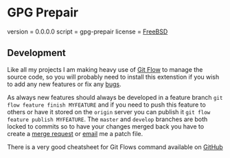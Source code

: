 GPG Prepair
===========
version = 0.0.0.0
script = gpg-prepair
license = [FreeBSD](http://stuart.nx15.at/a414ce0/2014/license.html)

## Development ##
Like all my projects I am making heavy use of [Git Flow](https://github.com/nvie/gitflow) to manage the source code, so you will probably need to install this extenstion if you wish to add any new features or fix any [bugs](http://git.research.nxfifteen.me.uk/nxad/adzerk-php-library/issues).

As always new features should always be developed in a feature branch `git flow feature finish MYFEATURE` and if you need to push this feature to others or have it stored on the `origin` server you can publish it `git flow feature publish MYFEATURE`. The `master` and `develop` branches are both locked to commits so to have your changes merged back you have to create a [merge request](http://git.research.nxfifteen.me.uk/nxad/adzerk-php-library/merge_requests) or [email](mailto:stuart@nxfifteen.me.uk) me a patch file.

There is a very good cheatsheet for Git Flows command available on [GitHub](http://danielkummer.github.io/git-flow-cheatsheet/)
